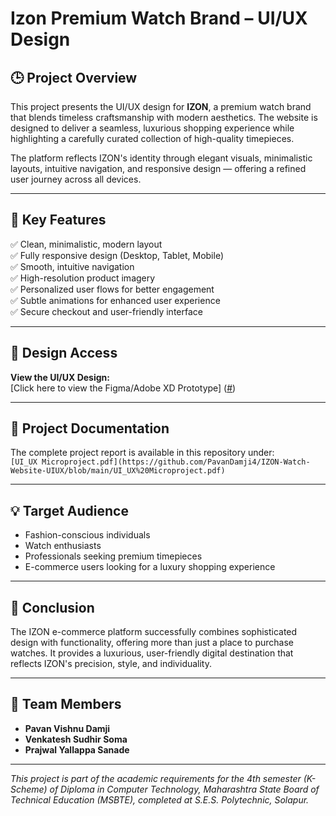 # Izon Premium Watch Brand – UI/UX Design

## 🕒 Project Overview

This project presents the UI/UX design for **IZON**, a premium watch brand that blends timeless craftsmanship with modern aesthetics. The website is designed to deliver a seamless, luxurious shopping experience while highlighting a carefully curated collection of high-quality timepieces.

The platform reflects IZON's identity through elegant visuals, minimalistic layouts, intuitive navigation, and responsive design — offering a refined user journey across all devices.

---

## 🎯 Key Features

✅ Clean, minimalistic, modern layout  
✅ Fully responsive design (Desktop, Tablet, Mobile)  
✅ Smooth, intuitive navigation  
✅ High-resolution product imagery  
✅ Personalized user flows for better engagement  
✅ Subtle animations for enhanced user experience  
✅ Secure checkout and user-friendly interface  

---

## 🔗 Design Access

**View the UI/UX Design:**  
[Click here to view the Figma/Adobe XD Prototype] ([#](https://www.figma.com/proto/hBqbnuNdTCgjFSiC6O1HbO/Microproject-watches?node-id=6-6&starting-point-node-id=6%3A6&scaling=scale-down-width&content-scaling=fixed)) 

---

## 📄 Project Documentation

The complete project report is available in this repository under:  
`[UI_UX Microproject.pdf](https://github.com/PavanDamji4/IZON-Watch-Website-UIUX/blob/main/UI_UX%20Microproject.pdf)`

---

## 💡 Target Audience

- Fashion-conscious individuals  
- Watch enthusiasts  
- Professionals seeking premium timepieces  
- E-commerce users looking for a luxury shopping experience  

---

## 📢 Conclusion

The IZON e-commerce platform successfully combines sophisticated design with functionality, offering more than just a place to purchase watches. It provides a luxurious, user-friendly digital destination that reflects IZON's precision, style, and individuality.

---

## 👥 Team Members

- **Pavan Vishnu Damji** 
- **Venkatesh Sudhir Soma**  
- **Prajwal Yallappa Sanade** 
---

*This project is part of the academic requirements for the 4th semester (K-Scheme) of Diploma in Computer Technology, Maharashtra State Board of Technical Education (MSBTE), completed at S.E.S. Polytechnic, Solapur.*

